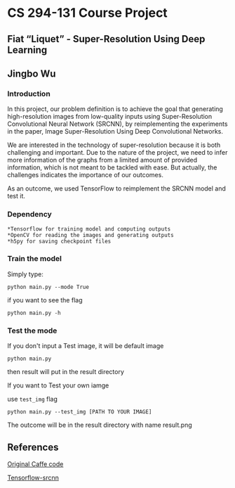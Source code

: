 # CS 294-131 Course Project
## Fiat “Liquet” - Super-Resolution Using Deep Learning

## Jingbo Wu

### Introduction

In this project, our problem definition is to achieve the goal that generating high-resolution images from low-quality inputs using Super-Resolution Convolutional Neural Network (SRCNN), by reimplementing the experiments in the paper, Image Super-Resolution Using Deep Convolutional Networks.

We are interested in the technology of super-resolution because it is both challenging and important. Due to the nature of the project,  we need to infer more information of the graphs from a limited amount of provided information, which is not meant to be tackled with ease. But actually, the challenges indicates the importance of our outcomes.

As an outcome, we used TensorFlow to reimplement the SRCNN model and test it.
### Dependency

	*Tensorflow for training model and computing outputs
	*OpenCV for reading the images and generating outputs
	*h5py for saving checkpoint files

### Train the model

Simply type:
```
python main.py --mode True
```

if you want to see the flag 
```
python main.py -h
```

### Test the mode

If you don't input a Test image, it will be default image
```
python main.py
```
then result will put in the result directory


If you want to Test your own iamge

use `test_img` flag

```
python main.py --test_img [PATH TO YOUR IMAGE]
```

The outcome will be in the result directory with name result.png

## References
	
   [Original Caffe code](http://mmlab.ie.cuhk.edu.hk/projects/SRCNN.html)
   
   [Tensorflow-srcnn](https://github.com/liliumao/Tensorflow-srcnn)
